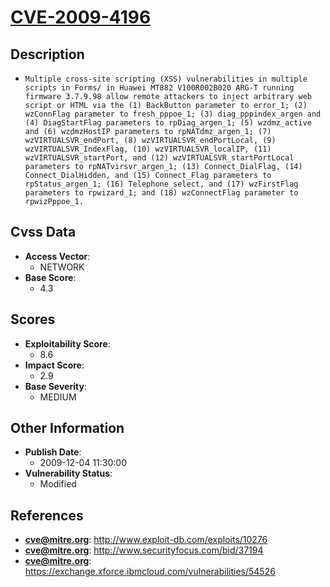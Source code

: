 
# [CVE-2009-4196](https://cve.mitre.org/cgi-bin/cvename.cgi?name=CVE-2009-4196)

## Description

- `Multiple cross-site scripting (XSS) vulnerabilities in multiple scripts in Forms/ in Huawei MT882 V100R002B020 ARG-T running firmware 3.7.9.98 allow remote attackers to inject arbitrary web script or HTML via the (1) BackButton parameter to error_1; (2) wzConnFlag parameter to fresh_pppoe_1; (3) diag_pppindex_argen and (4) DiagStartFlag parameters to rpDiag_argen_1; (5) wzdmz_active and (6) wzdmzHostIP parameters to rpNATdmz_argen_1; (7) wzVIRTUALSVR_endPort, (8) wzVIRTUALSVR_endPortLocal, (9) wzVIRTUALSVR_IndexFlag, (10) wzVIRTUALSVR_localIP, (11) wzVIRTUALSVR_startPort, and (12) wzVIRTUALSVR_startPortLocal parameters to rpNATvirsvr_argen_1; (13) Connect_DialFlag, (14) Connect_DialHidden, and (15) Connect_Flag parameters to rpStatus_argen_1; (16) Telephone_select, and (17) wzFirstFlag parameters to rpwizard_1; and (18) wzConnectFlag parameter to rpwizPppoe_1.`

## Cvss Data

- **Access Vector**:
  - NETWORK
- **Base Score**:
  - 4.3

## Scores

- **Exploitability Score**:
  - 8.6
- **Impact Score**:
  - 2.9
- **Base Severity**:
  - MEDIUM

## Other Information

- **Publish Date**:
  - 2009-12-04 11:30:00
- **Vulnerability Status**:
  - Modified

## References

- **cve@mitre.org**: http://www.exploit-db.com/exploits/10276
- **cve@mitre.org**: http://www.securityfocus.com/bid/37194
- **cve@mitre.org**: https://exchange.xforce.ibmcloud.com/vulnerabilities/54526
